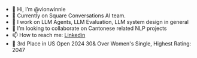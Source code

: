 - 👋 Hi, I’m @vionwinnie
- 👀 Currently on Square Conversations AI team.
- 🌱 I work on LLM Agents, LLM Evaluation, LLM system design in general
- 💞️ I’m looking to collaborate on Cantonese related NLP projects
- 📫 How to reach me: [Linkedin](https://www.linkedin.com/in/winnieyeung)
- 🏓 3rd Place in US Open 2024 30& Over Women's Single, Highest Rating: 2047

<!---
vionwinnie/vionwinnie is a ✨ special ✨ repository because its `README.md` (this file) appears on your GitHub profile.
You can click the Preview link to take a look at your changes.
--->
